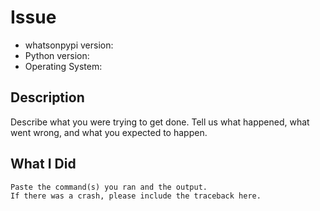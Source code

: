 # Issue

* whatsonpypi version:
* Python version:
* Operating System:

## Description

Describe what you were trying to get done.
Tell us what happened, what went wrong, and what you expected to happen.

## What I Did

```{.bash}
Paste the command(s) you ran and the output.
If there was a crash, please include the traceback here.
```
